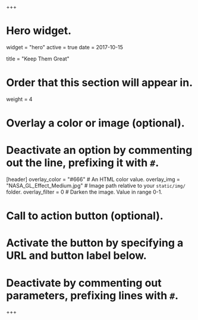 +++
# Hero widget.
widget = "hero"
active = true
date = 2017-10-15

title = "Keep Them Great"

# Order that this section will appear in.
weight = 4

# Overlay a color or image (optional).
#   Deactivate an option by commenting out the line, prefixing it with `#`.
[header]
  overlay_color = "#666"  # An HTML color value.
  overlay_img = "NASA_GL_Effect_Medium.jpg"  # Image path relative to your `static/img/` folder.
  overlay_filter = 0  # Darken the image. Value in range 0-1.

# Call to action button (optional).
#   Activate the button by specifying a URL and button label below.
#   Deactivate by commenting out parameters, prefixing lines with `#`.

+++
<br><br><br><br><br><br><br><br><br><br><br><br>
